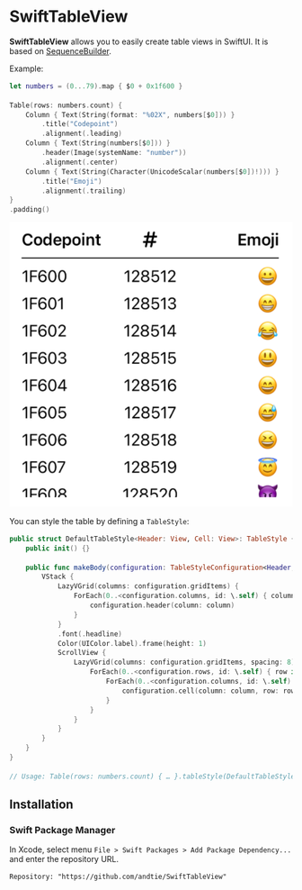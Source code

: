 # SwiftTableView

**SwiftTableView** allows you to easily create table views in SwiftUI. It is based on [SequenceBuilder](https://github.com/andtie/SequenceBuilder).

Example:
```swift
let numbers = (0...79).map { $0 + 0x1f600 }

Table(rows: numbers.count) {
    Column { Text(String(format: "%02X", numbers[$0])) }
        .title("Codepoint")
        .alignment(.leading)
    Column { Text(String(numbers[$0])) }
        .header(Image(systemName: "number"))
        .alignment(.center)
    Column { Text(String(Character(UnicodeScalar(numbers[$0])!))) }
        .title("Emoji")
        .alignment(.trailing)
}
.padding()
```

![Example](preview.png "Example Table")

You can style the table by defining a `TableStyle`:
```swift
public struct DefaultTableStyle<Header: View, Cell: View>: TableStyle {
    public init() {}

    public func makeBody(configuration: TableStyleConfiguration<Header, Cell>) -> some View {
        VStack {
            LazyVGrid(columns: configuration.gridItems) {
                ForEach(0..<configuration.columns, id: \.self) { column in
                    configuration.header(column: column)
                }
            }
            .font(.headline)
            Color(UIColor.label).frame(height: 1)
            ScrollView {
                LazyVGrid(columns: configuration.gridItems, spacing: 8) {
                    ForEach(0..<configuration.rows, id: \.self) { row in
                        ForEach(0..<configuration.columns, id: \.self) { column in
                            configuration.cell(column: column, row: row)
                        }
                    }
                }
            }
        }
    }
}

// Usage: Table(rows: numbers.count) { … }.tableStyle(DefaultTableStyle())
```

## Installation

### Swift Package Manager

In Xcode, select menu `File > Swift Packages > Add Package Dependency...` and enter the repository URL.
```
Repository: "https://github.com/andtie/SwiftTableView"
```
